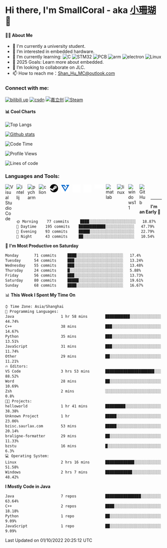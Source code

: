 # Hi there, I'm SmallCoral - aka [小珊瑚][smallcoral] 👋 

#### 👩‍💻 About Me

- 🏫 I'm currently a university student.
- 👀 I’m interested in embedded hardware.
- 🌱 I’m currently learning:
![C](https://img.shields.io/badge/-C-A8B9CC?style=flat-square&logo=C&logoColor=fff)
![STM32](https://img.shields.io/badge/-STM32-03234B?style=flat-square&logo=stmicroelectronics&logoColor=fff)
![PCB](https://img.shields.io/badge/-PCB-A5915F?style=flat-square&logo=altiumdesigner&logoColor=fff)
![arm](https://img.shields.io/badge/-Arm-0091BD?style=flat-square&logo=arm&logoColor=fff)
![electron](https://img.shields.io/badge/-电子-47848F?style=flat-square&logo=electron&logoColor=fff)
![Linux](https://img.shields.io/badge/-Linux-FCC624?style=flat-square&logo=linux&logoColor=fff)
- 🥅 2025 Goals: Learn more about embedded.
- 💞️ I’m looking to collaborate on JLC.
- 📫 How to reach me：Shan_Hu_MC@outlook.com

### Connect with me:
[![bilibili up](https://img.shields.io/badge/-bilibili-00A1D6?logo=bilibili&logoColor=white&style=for-the-badge)][bilibili]
[![csdn](https://img.shields.io/badge/-csdn-FC5531?logo=csdn&logoColor=white&style=for-the-badge)][csdn]
[![嘉立创](https://img.shields.io/badge/-嘉立创-47848F?logo=electron&logoColor=white&style=for-the-badge)][jlc]
[![Steam](https://img.shields.io/badge/-Steam-000000?logo=steam&logoColor=white&style=for-the-badge)][steam]

#### 📊 Cool Charts

![Top Langs](https://github-readme-stats.vercel.app/api/top-langs/?username=SmallCoral&layout=compact&theme=dark)

[![Github stats](https://github-readme-stats.vercel.app/api?username=SmallCoral&show_icons=true&locale=cn&theme=dark)](https://github.com/anuraghazra/github-readme-stats)


<!--START_SECTION:waka-->
![Code Time](http://img.shields.io/badge/Code%20Time-115%20hrs%2050%20mins-blue)

![Profile Views](http://img.shields.io/badge/Profile%20Views-0-blue)

![Lines of code](https://img.shields.io/badge/From%20Hello%20World%20I%27ve%20Written-23%20Thousand%20lines%20of%20code-blue)

### Languages and Tools:

<img align="left" alt="Visual Studio Code" width="26px" src="https://cdn.jsdelivr.net/gh/devicons/devicon/icons/vscode/vscode-original.svg" style="padding-right:10px;" />
<img align="left" alt="intellij" width="26px" src="https://cdn.jsdelivr.net/gh/devicons/devicon/icons/intellij/intellij-original.svg" style="padding-right:10px;" />
<img align="left" alt="pycharm" width="26px" src="https://cdn.jsdelivr.net/gh/devicons/devicon/icons/pycharm/pycharm-original.svg" style="padding-right:10px;" />
<img align="left" alt="clion" width="26px" src="https://cdn.jsdelivr.net/gh/devicons/devicon/icons/clion/clion-original.svg" style="padding-right:10px;" />
<img align="left" alt="steam" width="26px" src="img/steam.svg" style="padding-right:10px;" />
<img align="left" alt="vofa" width="26px" src="img/vofa.svg" style="padding-right:10px;" />
<img align="left" alt="keil" width="26px" src="img/keil.svg" style="padding-right:10px;" />
<img align="left" alt="lceda" width="26px" src="img/lceda.svg" style="padding-right:10px;" />
<img align="left" alt="ST" width="26px" src="img/ST.svg" style="padding-right:10px;" />
<img align="left" alt="matlab" width="26px" src="https://cdn.jsdelivr.net/gh/devicons/devicon/icons/matlab/matlab-original.svg" style="padding-right:10px;" />
<img align="left" alt="linux" width="26px" src="https://cdn.jsdelivr.net/gh/devicons/devicon/icons/linux/linux-original.svg" style="padding-right:10px;" />
<img align="left" alt="windows11" width="26px" src="https://cdn.jsdelivr.net/gh/devicons/devicon@latest/icons/windows11/windows11-original.svg" style="padding-right:10px;" />
<img align="left" alt="GitHub" width="26px" src="https://user-images.githubusercontent.com/3369400/139447912-e0f43f33-6d9f-45f8-be46-2df5bbc91289.png" style="padding-right:10px;" />

<br />
<br />

---

**I'm an Early 🐤** 
```text
🌞 Morning    77 commits     ████░░░░░░░░░░░░░░░░░░░░░   18.87% 
🌆 Daytime    195 commits    ████████████░░░░░░░░░░░░░   47.79% 
🌃 Evening    93 commits     █████░░░░░░░░░░░░░░░░░░░░   22.79% 
🌙 Night      43 commits     ██░░░░░░░░░░░░░░░░░░░░░░░   10.54%
```
📅 **I'm Most Productive on Saturday** 

```text
Monday       71 commits     ████░░░░░░░░░░░░░░░░░░░░░   17.4% 
Tuesday      54 commits     ███░░░░░░░░░░░░░░░░░░░░░░   13.24% 
Wednesday    55 commits     ███░░░░░░░░░░░░░░░░░░░░░░   13.48% 
Thursday     24 commits     █░░░░░░░░░░░░░░░░░░░░░░░░   5.88% 
Friday       56 commits     ███░░░░░░░░░░░░░░░░░░░░░░   13.73% 
Saturday     80 commits     █████░░░░░░░░░░░░░░░░░░░░   19.61% 
Sunday       68 commits     ████░░░░░░░░░░░░░░░░░░░░░   16.67%
```


📊 **This Week I Spent My Time On** 

```text
⌚︎ Time Zone: Asia/Shanghai
💬 Programming Languages: 
Java                     1 hr 58 mins        ███████████░░░░░░░░░░░░░░   44.74% 
C++                      38 mins             ███░░░░░░░░░░░░░░░░░░░░░░   14.67% 
Python                   35 mins             ███░░░░░░░░░░░░░░░░░░░░░░   13.51% 
JavaScript               31 mins             ███░░░░░░░░░░░░░░░░░░░░░░   11.74% 
Other                    29 mins             ██░░░░░░░░░░░░░░░░░░░░░░░   11.21%
🔥 Editors: 
VS Code                  3 hrs 53 mins       ██████████████████████░░░   88.52% 
Word                     28 mins             ██░░░░░░░░░░░░░░░░░░░░░░░   10.69% 
Zsh                      2 mins              ░░░░░░░░░░░░░░░░░░░░░░░░░   0.8%
🐱‍💻 Projects: 
helloworld               1 hr 41 mins        █████████░░░░░░░░░░░░░░░░   38.38% 
Unknown Project          1 hr                █████░░░░░░░░░░░░░░░░░░░░   23.06% 
bzisc.saurlax.com        53 mins             █████░░░░░░░░░░░░░░░░░░░░   20.14% 
braligne-formatter       29 mins             ██░░░░░░░░░░░░░░░░░░░░░░░   11.33% 
bzstu                    16 mins             █░░░░░░░░░░░░░░░░░░░░░░░░   6.3%
💻 Operating System: 
Linux                    2 hrs 16 mins       █████████████░░░░░░░░░░░░   51.58% 
Windows                  2 hrs 7 mins        ████████████░░░░░░░░░░░░░   48.42%
```

**I Mostly Code in Java** 

```text
Java                     7 repos             ████████████████░░░░░░░░░   63.64% 
C++                      2 repos             ████░░░░░░░░░░░░░░░░░░░░░   18.18% 
Python                   1 repo              ██░░░░░░░░░░░░░░░░░░░░░░░   9.09% 
JavaScript               1 repo              ██░░░░░░░░░░░░░░░░░░░░░░░   9.09%
```


 Last Updated on 01/10/2022 20:25:12 UTC
<!--END_SECTION:waka-->

[smallcoral]: https://smallcoral.github.io
[bilibili]: https://space.bilibili.com/517434964?spm_id_from=333.1365.0.0
[csdn]: https://blog.csdn.net/Shan_Hu_MC?utm_source=app&app_version=6.5.6
[jlc]:https://oshwhub.com/smallcoral/works
[steam]:https://steamcommunity.com/id/smallcoral

